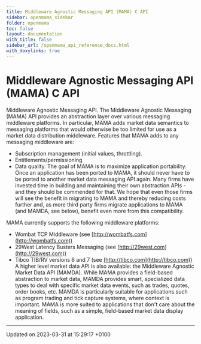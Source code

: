 ```yaml
---
title: Middleware Agnostic Messaging API (MAMA) C API
sidebar: openmama_sidebar
folder: openmama
toc: false
layout: documentation
with_title: false
sidebar_url: /openmama_api_reference_docs.html
with_doxylinks: true
---
```


# Middleware Agnostic Messaging API (MAMA) C API



Middleware Agnostic Messaging API. The Middleware Agnostic Messaging (MAMA) API provides an abstraction layer over various messaging middleware platforms. In particular, MAMA adds market data semantics to messaging platforms that would otherwise be too limited for use as a market data distribution middleware. Features that MAMA adds to any messaging middleware are:

* Subscription management (initial values, throttling).
* Entitlements/permissioning
* Data quality.
The goal of MAMA is to maximize application portability. Once an application has been ported to MAMA, it should never have to be ported to another market data messaging API again. Many firms have invested time in building and maintaining their own abstraction APIs - and they should be commended for that. We hope that even those firms will see the benefit in migrating to MAMA and thereby reducing costs further and, as more third party firms migrate applications to MAMA (and MAMDA, see below), benefit even more from this compatibility.

MAMA currently supports the following middleware platforms:

* Wombat TCP Middleware (see [http://wombatfs.com](http://wombatfs.com))
* 29West Latency Busters Messaging (see [http://29west.com](http://29west.com))
* Tibco TIB/RV versions 6 and 7 (see [http://tibco.com](http://tibco.com))
A higher level market data API is also available: the Middleware Agnostic Market Data API (MAMDA). While MAMA provides a field-based abstraction to market data, MAMDA provides smart, specialized data types to deal with specific market data events, such as trades, quotes, order books, etc. MAMDA is particularly suitable for applications such as program trading and tick capture systems, where context is important. MAMA is more suited to applications that don't care about the meaning of fields, such as a simple, field-based market data display application. 

-------------------------------

Updated on 2023-03-31 at 15:29:17 +0100
